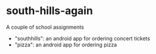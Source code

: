 # south-hills-again
A couple of school assignments


- "southhills": an android app for ordering concert tickets
- "pizza": an android app for ordering pizza
